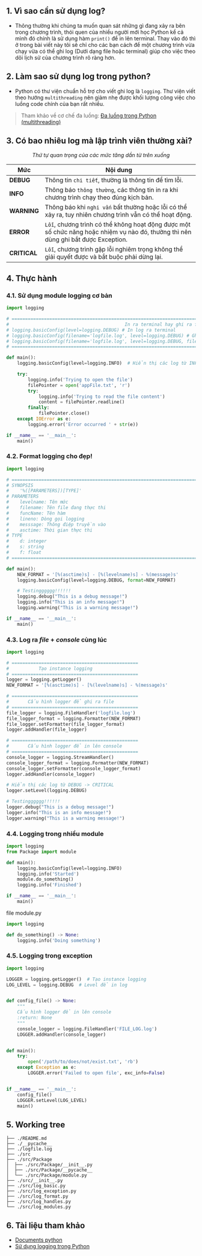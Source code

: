 ## 1. Vì sao cần sử dụng log?
* Thông thường khi chúng ta muốn quan sát những gì đang xảy ra bên trong chương trình, thói quen của nhiều người
mới học Python kể cả mình đó chính là sử dụng hàm `print()` để in lên terminal. Thay vào đó thì ở trong bài viết 
này tôi sẽ chỉ cho các bạn cách để một chương trình vừa chạy vừa có thể ghi log (Dưới dạng file hoặc terminal)
giúp cho việc theo dõi lịch sử của chương trình rõ ràng hơn. 

## 2. Làm sao sử dụng log trong python?
* Python có thư viện chuẩn hỗ trợ cho viết ghi log là `logging`. Thư viện viết theo hướng `multithreading` nên
giảm nhẹ được khối lượng công việc cho luồng code chính của bạn rất nhiều.
  
> Tham khảo về cơ chế đa luồng: [Đa luồng trong Python (multithreading)](https://viblo.asia/p/da-luong-trong-python-multithreading-WAyK8MO6ZxX)

## 3. Có bao nhiêu log mà lập trình viên thường xài?
<center style="font-style: italic">Thứ tự quan trọng của các mức tăng dần từ trên xuống</center>

| Mức            | Nội dung |
| -----------    | ----------- |
| **DEBUG**      | Thông tin `chi tiết`, thường là thông tin để tìm lỗi.|
| **INFO**       | Thông báo `thông thường`, các thông tin in ra khi chương trình chạy theo đúng kịch bản.|
| **WARNING**    | Thông báo khi `nghi vấn` bất thường hoặc lỗi có thể xảy ra, tuy nhiên chương trình vẫn có thể hoạt động.|
| **ERROR**      | `Lỗi`, chương trình có thể không hoạt động được một số chức năng hoặc nhiệm vụ nào đó, thường thì nên dùng ghi bắt được Exception.|
| **CRITICAL**   | `Lỗi`, chương trình gặp lỗi nghiêm trọng không thể giải quyết được và bắt buộc phải dừng lại.|

## 4. Thực hành

### 4.1. Sử dụng module logging cơ bản
```python
import logging

# ====================================================================================================================
#                                           In ra terminal hay ghi ra file?
# logging.basicConfig(level=logging.DEBUG) # In log ra terminal
# logging.basicConfig(filename='logfile.log', level=logging.DEBUG) # Ghi log ra file, log sẽ ghi tiếp các từ trước đó
# logging.basicConfig(filename='logfile.log', level=logging.DEBUG, filemode='w') # Ghi log ra file, log sẽ ghi đè file
# ====================================================================================================================

def main():
    logging.basicConfig(level=logging.INFO)  # Hiển thị các log từ INFO -> CRITICAL

    try:
        logging.info('Trying to open the file')
        filePointer = open('appFile.txt', 'r')
        try:
            logging.info('Trying to read the file content')
            content = filePointer.readline()
        finally:
            filePointer.close()
    except IOError as e:
        logging.error('Error occurred ' + str(e))

if __name__ == '__main__':
    main()
```
### 4.2. Format logging cho đẹp!
```python
import logging

# =======================================================================================
# SYNOPSIS
#    '%([PARAMETERS])[TYPE]'
# PARAMETERS
#    levelname: Tên mức
#    filename: Tên file đang thực thi
#    funcName: Tên hàm
#    lineno: Dòng gọi logging
#    messsage: Thông điệp truyền vào
#    asctime: Thời gian thực thi
# TYPE
#    d: integer
#    s: string
#    f: float
# =======================================================================================

def main():
    NEW_FORMAT = '[%(asctime)s] - [%(levelname)s] - %(message)s'
    logging.basicConfig(level=logging.DEBUG, format=NEW_FORMAT)

    # Testingggggg!!!!!!
    logging.debug("This is a debug message!")
    logging.info("This is an info message!")
    logging.warning("This is a warning message!")

if __name__ == '__main__':
    main()
```
### 4.3. Log ra _file_ + _console_ cùng lúc 
```python
import logging

# ===============================================
#           Tạo instance logging
# ===============================================
logger = logging.getLogger()
NEW_FORMAT = '[%(asctime)s] - [%(levelname)s] - %(message)s'

# ===============================================
#       Cấu hình logger để ghi ra file
# ===============================================
file_logger = logging.FileHandler('logfile.log')
file_logger_format = logging.Formatter(NEW_FORMAT)
file_logger.setFormatter(file_logger_format)
logger.addHandler(file_logger)

# ===============================================
#       Cấu hình logger để in lên console
# ===============================================
console_logger = logging.StreamHandler()
console_logger_format = logging.Formatter(NEW_FORMAT)
console_logger.setFormatter(console_logger_format)
logger.addHandler(console_logger)

# Hiển thị các log từ DEBUG -> CRITICAL
logger.setLevel(logging.DEBUG)

# Testingggggg!!!!!!
logger.debug("This is a debug message!")
logger.info("This is an info message!")
logger.warning("This is a warning message!")
```
### 4.4. Logging trong nhiều module
```python
import logging
from Package import module

def main():
    logging.basicConfig(level=logging.INFO)
    logging.info('Started')
    module.do_something()
    logging.info('Finished')

if __name__ == '__main__':
    main()
```
file module.py
```python
import logging

def do_something() -> None:
    logging.info('Doing something')
```

### 4.5. Logging trong exception
```python
import logging

LOGGER = logging.getLogger()  # Tạo instance logging
LOG_LEVEL = logging.DEBUG  # Level để in log


def config_file() -> None:
    """
    Cấu hình logger để in lên console
    :return: None
    """
    console_logger = logging.FileHandler('FILE_LOG.log')
    LOGGER.addHandler(console_logger)


def main():
    try:
        open('/path/to/does/not/exist.txt', 'rb')
    except Exception as e:
        LOGGER.error('Failed to open file', exc_info=False)


if __name__ == '__main__':
    config_file()
    LOGGER.setLevel(LOG_LEVEL)
    main()
```
## 5. Working tree
```
├── ./README.md
├── ./__pycache__
├── ./logfile.log
├── ./src
├── ./src/Package
│  ├── ./src/Package/__init__.py
│  ├── ./src/Package/__pycache__
│  └── ./src/Package/module.py
├── ./src/__init__.py
├── ./src/log_basic.py
├── ./src/log_exception.py
├── ./src/log_format.py
├── ./src/log_handles.py
└── ./src/log_modules.py
```
## 6. Tài liệu tham khảo
* [Documents python](https://docs.python.org/3/library/logging.html)
* [Sử dụng logging trong Python](https://cuccode.com/python_logging.html)